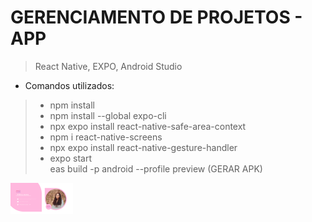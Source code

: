 # GERENCIAMENTO DE PROJETOS - APP
> React Native, EXPO, Android Studio<br>
- Comandos utilizados: <br>
> -  npm install <br>
> - npm install --global  expo-cli <br>
> - npx expo install react-native-safe-area-context<br>
> - npm i react-native-screens<br>
> - npx expo install react-native-gesture-handler<br>
> - expo start 
<br> eas build -p android --profile preview (GERAR APK)
<img width="100px" src="ass.svg">

